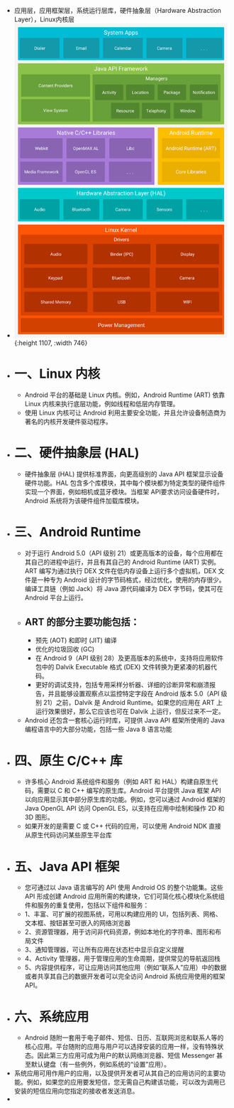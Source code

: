 - 应用层，应用框架层，系统运行层库，硬件抽象层（Hardware Abstraction Layer），Linux内核层
- ![image.png](../assets/image_1660046240173_0.png){:height 1107, :width 746}
- # 一、Linux 内核
	- Android 平台的基础是 Linux 内核。例如，Android Runtime (ART) 依靠 Linux 内核来执行底层功能，例如线程和低层内存管理。
	- 使用 Linux 内核可让 Android 利用主要安全功能，并且允许设备制造商为著名的内核开发硬件驱动程序。
- # 二、硬件抽象层 (HAL)
	- 硬件抽象层 (HAL) 提供标准界面，向更高级别的 Java API 框架显示设备硬件功能。HAL 包含多个库模块，其中每个模块都为特定类型的硬件组件实现一个界面，例如相机或蓝牙模块。当框架 API要求访问设备硬件时，Android 系统将为该硬件组件加载库模块。
- # 三、Android Runtime
	- 对于运行 Android 5.0（API 级别 21）或更高版本的设备，每个应用都在其自己的进程中运行，并且有其自己的 Android Runtime (ART) 实例。ART 编写为通过执行 DEX 文件在低内存设备上运行多个虚拟机，DEX 文件是一种专为 Android 设计的字节码格式，经过优化，使用的内存很少。编译工具链（例如 Jack）将 Java 源代码编译为 DEX 字节码，使其可在 Android 平台上运行。
	- ## ART 的部分主要功能包括：
		- 预先 (AOT) 和即时 (JIT) 编译
		- 优化的垃圾回收 (GC)
		- 在 Android 9（API 级别 28）及更高版本的系统中，支持将应用软件包中的 Dalvik Executable 格式 (DEX) 文件转换为更紧凑的机器代码。
		- 更好的调试支持，包括专用采样分析器、详细的诊断异常和崩溃报告，并且能够设置观察点以监控特定字段在 Android 版本 5.0（API 级别 21）之前，Dalvik 是 Android Runtime。如果您的应用在 ART 上运行效果很好，那么它应该也可在 Dalvik 上运行，但反过来不一定。
	- Android 还包含一套核心运行时库，可提供 Java API 框架所使用的 Java 编程语言中的大部分功能，包括一些 Java 8 语言功能
- # 四、原生 C/C++ 库
	- 许多核心 Android 系统组件和服务（例如 ART 和 HAL）构建自原生代码，需要以 C 和 C++ 编写的原生库。Android 平台提供 Java 框架 API 以向应用显示其中部分原生库的功能。例如，您可以通过 Android 框架的 Java OpenGL API 访问 OpenGL ES，以支持在应用中绘制和操作 2D 和 3D 图形。
	- 如果开发的是需要 C 或 C++ 代码的应用，可以使用 Android NDK 直接从原生代码访问某些原生平台库
- # 五、Java API 框架
	- 您可通过以 Java 语言编写的 API 使用 Android OS 的整个功能集。这些 API 形成创建 Android 应用所需的构建块，它们可简化核心模块化系统组件和服务的重复使用，包括以下组件和服务：
	- 1、丰富、可扩展的视图系统，可用以构建应用的 UI，包括列表、网格、文本框、按钮甚至可嵌入的网络浏览器
	- 2、资源管理器，用于访问非代码资源，例如本地化的字符串、图形和布局文件
	- 3、通知管理器，可让所有应用在状态栏中显示自定义提醒
	- 4、Activity 管理器，用于管理应用的生命周期，提供常见的导航返回栈
	- 5、内容提供程序，可让应用访问其他应用（例如“联系人”应用）中的数据或者共享其自己的数据开发者可以完全访问 Android 系统应用使用的框架 API。
- # 六、系统应用
	- Android 随附一套用于电子邮件、短信、日历、互联网浏览和联系人等的核心应用。平台随附的应用与用户可以选择安装的应用一样，没有特殊状态。因此第三方应用可成为用户的默认网络浏览器、短信 Messenger 甚至默认键盘（有一些例外，例如系统的“设置”应用）。
- 系统应用可用作用户的应用，以及提供开发者可从其自己的应用访问的主要功能。例如，如果您的应用要发短信，您无需自己构建该功能，可以改为调用已安装的短信应用向您指定的接收者发送消息。
-